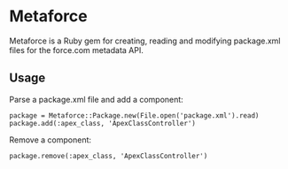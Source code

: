 Metaforce
=========
Metaforce is a Ruby gem for creating, reading and modifying package.xml files for the force.com metadata API.

Usage
-----
Parse a package.xml file and add a component:

    package = Metaforce::Package.new(File.open('package.xml').read)
    package.add(:apex_class, 'ApexClassController')

Remove a component:

    package.remove(:apex_class, 'ApexClassController')
